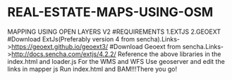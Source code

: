# REAL-ESTATE-MAPS-USING-OSM
MAPPING  USING OPEN LAYERS V2
#REQUIREMENTS
1.EXTJS 
2.GEOEXT
#Download ExtJs(Preferably version 4 from sencha).Links->https://geoext.github.io/geoext3/
#Download Geoext from sencha.Links->http://docs.sencha.com/extjs/4.2.2/
Reference the above libraries in the index.html and loader.js
For the WMS and WFS Use geoserver and edit the links in mapper js
Run index.html and BAM!!!There you go!

